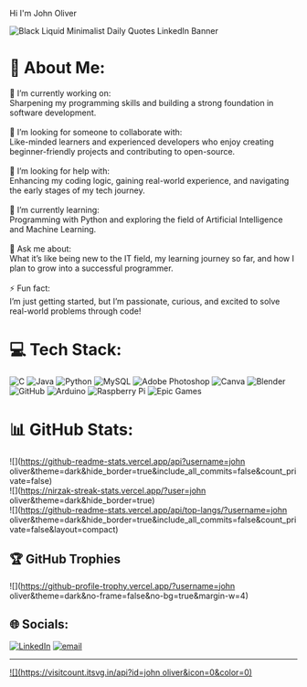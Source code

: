 Hi I'm John Oliver

![Black Liquid Minimalist Daily Quotes LinkedIn Banner](https://github.com/user-attachments/assets/734d721a-387b-4453-a9b1-b66993b3b8f2)

# 💫 About Me:
🔭 I’m currently working on:<br>Sharpening my programming skills and building a strong foundation in software development.<br><br>👯 I’m looking for someone to collaborate with:<br>Like-minded learners and experienced developers who enjoy creating beginner-friendly projects and contributing to open-source.<br><br>🤝 I’m looking for help with:<br>Enhancing my coding logic, gaining real-world experience, and navigating the early stages of my tech journey.<br><br>🌱 I’m currently learning:<br>Programming with Python and exploring the field of Artificial Intelligence and Machine Learning.<br><br>💬 Ask me about:<br>What it’s like being new to the IT field, my learning journey so far, and how I plan to grow into a successful programmer.<br><br>⚡ Fun fact:<br>I’m just getting started, but I’m passionate, curious, and excited to solve real-world problems through code!


# 💻 Tech Stack:
![C](https://img.shields.io/badge/c-%2300599C.svg?style=flat&logo=c&logoColor=white) ![Java](https://img.shields.io/badge/java-%23ED8B00.svg?style=flat&logo=openjdk&logoColor=white) ![Python](https://img.shields.io/badge/python-3670A0?style=flat&logo=python&logoColor=ffdd54) ![MySQL](https://img.shields.io/badge/mysql-4479A1.svg?style=flat&logo=mysql&logoColor=white) ![Adobe Photoshop](https://img.shields.io/badge/adobe%20photoshop-%2331A8FF.svg?style=flat&logo=adobe%20photoshop&logoColor=white) ![Canva](https://img.shields.io/badge/Canva-%2300C4CC.svg?style=flat&logo=Canva&logoColor=white) ![Blender](https://img.shields.io/badge/blender-%23F5792A.svg?style=flat&logo=blender&logoColor=white) ![GitHub](https://img.shields.io/badge/github-%23121011.svg?style=flat&logo=github&logoColor=white) ![Arduino](https://img.shields.io/badge/-Arduino-00979D?style=flat&logo=Arduino&logoColor=white) ![Raspberry Pi](https://img.shields.io/badge/-Raspberry_Pi-C51A4A?style=flat&logo=Raspberry-Pi) ![Epic Games](https://img.shields.io/badge/epicgames-%23313131.svg?style=flat&logo=epicgames&logoColor=white)

# 📊 GitHub Stats:
![](https://github-readme-stats.vercel.app/api?username=john oliver&theme=dark&hide_border=true&include_all_commits=false&count_private=false)<br/>
![](https://nirzak-streak-stats.vercel.app/?user=john oliver&theme=dark&hide_border=true)<br/>
![](https://github-readme-stats.vercel.app/api/top-langs/?username=john oliver&theme=dark&hide_border=true&include_all_commits=false&count_private=false&layout=compact)

## 🏆 GitHub Trophies
![](https://github-profile-trophy.vercel.app/?username=john oliver&theme=dark&no-frame=false&no-bg=true&margin-w=4)

## 🌐 Socials:
[![LinkedIn](https://img.shields.io/badge/LinkedIn-%230077B5.svg?logo=linkedin&logoColor=white)](https://linkedin.com/in/johnoliverwk) [![email](https://img.shields.io/badge/Email-D14836?logo=gmail&logoColor=white)](mailto:johnoliver.w.k@gmail.com) 

---
[![](https://visitcount.itsvg.in/api?id=john oliver&icon=0&color=0)](https://visitcount.itsvg.in)

